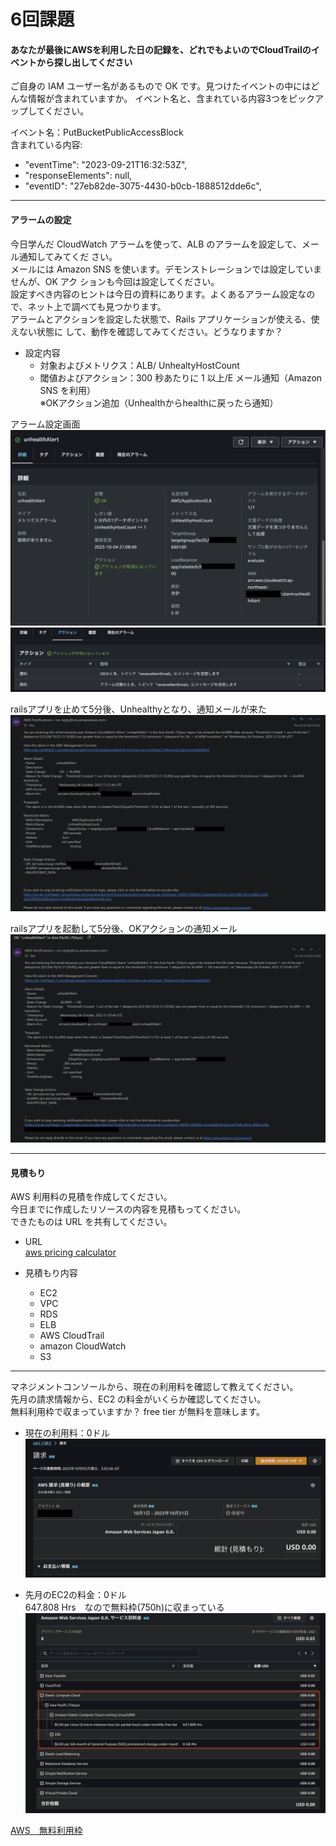 # 6回課題

#### あなたが最後にAWSを利用した日の記録を、どれでもよいのでCloudTrailのイベントから探し出してください  

ご自身の IAM ユーザー名があるもので OK です。見つけたイベントの中にはどんな情報が含まれていますか。  イベント名と、含まれている内容3つをピックアップしてください。  

イベント名：PutBucketPublicAccessBlock  
含まれている内容:

- "eventTime": "2023-09-21T16:32:53Z",
- "responseElements": null,  
- "eventID": "27eb82de-3075-4430-b0cb-1888512dde6c",  

---

#### アラームの設定  

今日学んだ CloudWatch アラームを使って、ALB のアラームを設定して、メール通知してみてくだ
さい。  
メールには Amazon SNS を使います。デモンストレーションでは設定していませんが、OK アク
ションも今回は設定してください。  
設定すべき内容のヒントは今日の資料にあります。よくあるアラーム設定なので、ネット上で調べても見つかります。  
アラームとアクションを設定した状態で、Rails アプリケーションが使える、使えない状態に
して、動作を確認してみてください。どうなりますか？

- 設定内容  
  - 対象およびメトリクス：ALB/ UnhealtyHostCount  
  - 閾値およびアクション：300 秒あたりに 1 以上/E メール通知（Amazon SNS を利用）  
※OKアクション追加（Unhealthからhealthに戻ったら通知）  

アラーム設定画面
![](img/CloudWathUnehealthAlerm.png)
![](img/OKaction.png)

railsアプリを止めて5分後、Unhealthyとなり、通知メールが来た  
![](img/UnhealthAlertEmail.png)

railsアプリを起動して5分後、OKアクションの通知メール  
![](img/OKacitionAlertEmail.png)  

---

#### 見積もり  
AWS 利用料の見積を作成してください。  
今日までに作成したリソースの内容を見積もってください。  
できたものは URL を共有してください。  

- URL  
  [aws pricing calculator](https://calculator.aws/#/estimate?id=09fb26d986e142dc00d7ebc890a2ee7cd5e478cb)  

- 見積もり内容

  - EC2
  - VPC
  - RDS
  - ELB
  - AWS CloudTrail
  - amazon CloudWatch
  - S3

---
マネジメントコンソールから、現在の利用料を確認して教えてください。  
先月の請求情報から、EC2 の料金がいくらか確認してください。  
無料利用枠で収まっていますか？ free tier が無料を意味します。

- 現在の利用料：0ドル
![billing](img/billing.png)

- 先月のEC2の料金：0ドル  
  647.808 Hrs　なので無料枠(750h)に収まっている
![](img/先月の請求情報詳細.png)

[AWS　無料利用枠](https://aws.amazon.com/jp/free/?all-free-tier.sort-by=item.additionalFields.SortRank&all-free-tier.sort-order=asc&awsf.Free%20Tier%20Types=*all&awsf.Free%20Tier%20Categories=*all)